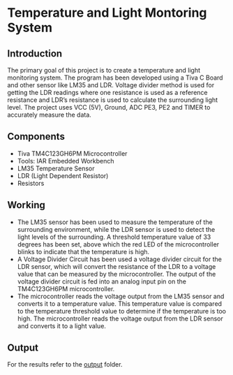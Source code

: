 # Temperature and Light Montoring System

## Introduction

The primary goal of this project is to create a temperature and light monitoring system. The program has been developed using a Tiva C Board and other sensor like LM35 and LDR. Voltage divider method is used for getting the LDR readings where one resistance is used as a reference resistance and LDR’s resistance is used to calculate the surrounding light level. The project uses VCC (5V), Ground, ADC PE3, PE2 and TIMER to accurately measure the data.

## Components

-   Tiva TM4C123GH6PM Microcontroller
-   Tools: IAR Embedded Workbench
-   LM35 Temperature Sensor
-   LDR (Light Dependent Resistor)
-   Resistors

## Working

-   The LM35 sensor has been used to measure the temperature of the surrounding environment, while the LDR sensor is used to detect the light levels of the surrounding. A threshold temperature value of 33 degrees has been set, above which the red LED of the microcontroller blinks to indicate that
    the temperature is high.
-   A Voltage Divider Circuit has been used a voltage divider circuit for the LDR sensor, which will convert the resistance of the LDR to a voltage value that can be measured by the microcontroller. The output of the voltage divider circuit is fed into an analog input pin on the TM4C123GH6PM
    microcontroller.
-   The microcontroller reads the voltage output from the LM35 sensor and converts it to a temperature value. This temperature value is compared to the temperature threshold value to determine if the temperature is too high. The microcontroller reads the voltage output from the LDR sensor and converts it to a light value.

## Output

For the results refer to the [output](./Photos) folder.
